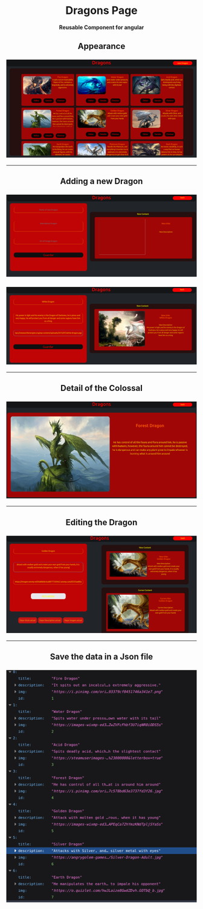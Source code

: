 <div align="center">

# Dragons Page

**Reusable Component for angular**

## Appearance

### <img src="./img/FullScreemt.png">

<hr/>

## Adding a new Dragon

### <img src="./img/Adding Dragon.png">
### <img src="./img/AddedDragon.png">

<hr/>

## Detail of the Colossal

### <img src="./img/DetailDragon.png">

<hr />

## Editing the Dragon

### <img src="./img/EditDragon.png">

<hr />

## Save the data in a Json file

### <img src="./img/Data-Json.png">

</div>